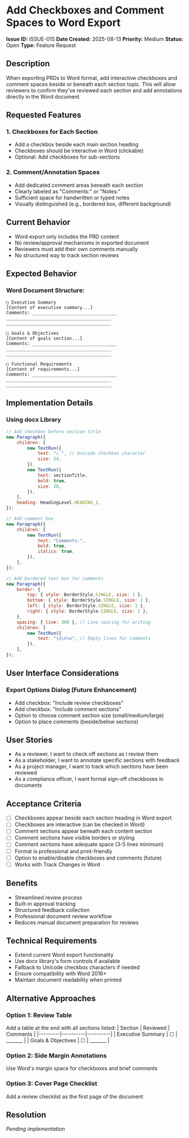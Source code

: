 # Add Checkboxes and Comment Spaces to Word Export

**Issue ID:** ISSUE-015
**Date Created:** 2025-08-13
**Priority:** Medium
**Status:** Open
**Type:** Feature Request

## Description
When exporting PRDs to Word format, add interactive checkboxes and comment spaces beside or beneath each section topic. This will allow reviewers to confirm they've reviewed each section and add annotations directly in the Word document.

## Requested Features

### 1. Checkboxes for Each Section
- Add a checkbox beside each main section heading
- Checkboxes should be interactive in Word (clickable)
- Optional: Add checkboxes for sub-sections

### 2. Comment/Annotation Spaces
- Add dedicated comment areas beneath each section
- Clearly labeled as "Comments:" or "Notes:"
- Sufficient space for handwritten or typed notes
- Visually distinguished (e.g., bordered box, different background)

## Current Behavior
- Word export only includes the PRD content
- No review/approval mechanisms in exported document
- Reviewers must add their own comments manually
- No structured way to track section reviews

## Expected Behavior

### Word Document Structure:
```
□ Executive Summary
[Content of executive summary...]
Comments: ________________________________
________________________________________
________________________________________

□ Goals & Objectives  
[Content of goals section...]
Comments: ________________________________
________________________________________
________________________________________

□ Functional Requirements
[Content of requirements...]
Comments: ________________________________
________________________________________
________________________________________
```

## Implementation Details

### Using docx Library
```javascript
// Add checkbox before section title
new Paragraph({
    children: [
        new TextRun({
            text: "☐ ", // Unicode checkbox character
            size: 24,
        }),
        new TextRun({
            text: sectionTitle,
            bold: true,
            size: 28,
        }),
    ],
    heading: HeadingLevel.HEADING_1,
});

// Add comment box
new Paragraph({
    children: [
        new TextRun({
            text: "Comments:",
            bold: true,
            italics: true,
        }),
    ],
});

// Add bordered text box for comments
new Paragraph({
    border: {
        top: { style: BorderStyle.SINGLE, size: 1 },
        bottom: { style: BorderStyle.SINGLE, size: 1 },
        left: { style: BorderStyle.SINGLE, size: 1 },
        right: { style: BorderStyle.SINGLE, size: 1 },
    },
    spacing: { line: 360 }, // Line spacing for writing
    children: [
        new TextRun({
            text: "\n\n\n", // Empty lines for comments
        }),
    ],
});
```

## User Interface Considerations

### Export Options Dialog (Future Enhancement)
- Add checkbox: "Include review checkboxes"
- Add checkbox: "Include comment sections"
- Option to choose comment section size (small/medium/large)
- Option to place comments (beside/below sections)

## User Stories
- As a reviewer, I want to check off sections as I review them
- As a stakeholder, I want to annotate specific sections with feedback
- As a project manager, I want to track which sections have been reviewed
- As a compliance officer, I want formal sign-off checkboxes in documents

## Acceptance Criteria
- [ ] Checkboxes appear beside each section heading in Word export
- [ ] Checkboxes are interactive (can be checked in Word)
- [ ] Comment sections appear beneath each content section
- [ ] Comment sections have visible borders or styling
- [ ] Comment sections have adequate space (3-5 lines minimum)
- [ ] Format is professional and print-friendly
- [ ] Option to enable/disable checkboxes and comments (future)
- [ ] Works with Track Changes in Word

## Benefits
- Streamlined review process
- Built-in approval tracking
- Structured feedback collection
- Professional document review workflow
- Reduces manual document preparation for reviews

## Technical Requirements
- Extend current Word export functionality
- Use docx library's form controls if available
- Fallback to Unicode checkbox characters if needed
- Ensure compatibility with Word 2016+
- Maintain document readability when printed

## Alternative Approaches

### Option 1: Review Table
Add a table at the end with all sections listed:
| Section | Reviewed | Comments |
|---------|----------|----------|
| Executive Summary | ☐ | _______ |
| Goals & Objectives | ☐ | _______ |

### Option 2: Side Margin Annotations
Use Word's margin space for checkboxes and brief comments

### Option 3: Cover Page Checklist
Add a review checklist as the first page of the document

## Resolution
*Pending implementation*
